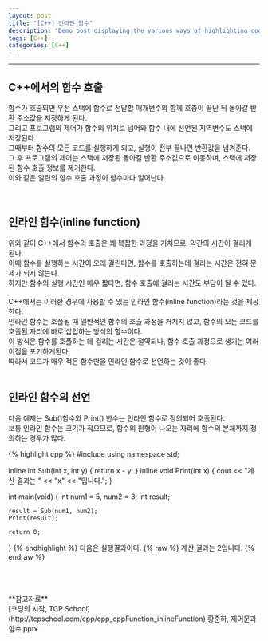 ```yaml
---
layout: post
title: "[C++] 인라인 함수"
description: "Demo post displaying the various ways of highlighting code in Markdown."
tags: [C++]
categories: [C++]
---
```


------------------------------------------------------------------------------------------------------------

## C++에서의 함수 호출 
함수가 호출되면 우선 스택에 함수로 전달할 매개변수와 함께 호충이 끝난 뒤 돌아갈 반환 주소값을 저장하게 된다.  
그리고 프로그램의 제어가 함수의 위치로 넘어와 함수 내에 선언된 지역변수도 스택에 저장된다.   
그때부터 함수의 모든 코드를 실행하게 되고, 실행이 전부 끝나면 반환값을 넘겨준다.  
그 후 프로그램의 제어는 스택에 저장된 돌아갈 반환 주소값으로 이동하며, 스택에 저장된 함수 호출 정보를 제거한다.  
이와 같은 일련의 함수 호출 과정이 함수마다 일어난다.  
<br/>
<br/>

## 인라인 함수(inline function)
위와 같이 C++에서 함수의 호출은 꽤 복잡한 과정을 거치므로, 약간의 시간이 걸리게 된다.  
이때 함수를 실행하는 시간이 오래 걸린다면, 함수를 호출하는데 걸리는 시간은 전혀 문제가 되지 않는다.  
하지만 함수의 실행 시간인 매우 짧다면, 함수 호출에 걸리는 시간도 부담이 될 수 있다.  
<br/>
C++에서는 이러한 경우에 사용할 수 있는 인라인 함수(inline function)라는 것을 제공한다.  
인라인 함수는 호풀될 때 일반적인 함수의 호출 과정을 거치지 않고, 함수의 모든 코드를 호출된 자리에 바로 삽입하는 방식의 함수이다.  
이 방식은 함수를 호풀하는 데 걸리는 시간은 절약되나, 함수 호출 과정으로 생기는 여러 이점을 포기하게된다.  
따라서 코드가 매우 적은 함수만을 인라인 함수로 선언하는 것이 좋다.
<br/>
<br/>

## 인라인 함수의 선언
다음 예제는 Sub()함수와 Print() 한수는 인라인 함수로 정의되어 호출된다.  
보통 인라인 함수는 크기가 작으므로, 함수의 원형이 나오는 자리에 함수의 본체까지 정의하는 경우가 많다.  

{% highlight cpp %}
#include <iostream>
using namespace std;

inline int Sub(int x, int y) { return x - y; }
inline void Print(int x) { cout << "계산 결과는 " << "x" << "입니다."; }

int main(void)
{
	int num1 = 5, num2 = 3;
	int result;

	result = Sub(num1, num2);
	Print(result);

	return 0;
}
{% endhighlight %}
다음은 실행결과이다.
    {% raw %} 
    계산 결과는 2입니다.
    {% endraw %} 

<br/>
<br/>
<br/>
**참고자료**<br/>
[코딩의 시작, TCP School](http://tcpschool.com/cpp/cpp_cppFunction_inlineFunction)
황준하, 제어문과 함수.pptx
